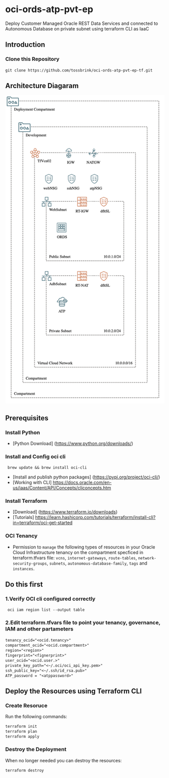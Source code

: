 # oci-ords-atp-pvt-ep
Deploy Customer Managed Oracle REST Data Services and connected to Autonomous Database on private subnet using terraform CLI as IaaC

## Introduction

### Clone this Repository

```
git clone https://github.com/tossbrink/oci-ords-atp-pvt-ep-tf.git
```

## Architecture Diagaram

![](./images/okit-ords-atp-pvt.png)

## Prerequisites
### Install Python
- [Python Download] (https://www.python.org/downloads/)

### Install and Config oci cli

```shell
 brew update && brew install oci-cli
```

- [Install and publish python packages] (https://pypi.org/project/oci-cli/)
- [Working with CLI] https://docs.oracle.com/en-us/iaas/Content/API/Concepts/cliconcepts.htm

### Install Terraform
- [Download] (https://www.terraform.io/downloads)
- [Tutorials] https://learn.hashicorp.com/tutorials/terraform/install-cli?in=terraform/oci-get-started

### OCI Tenancy

- Permission to `manage` the following types of resources in your Oracle Cloud Infrastructure tenancy on the compartment specficed in terraform.tfvars file: `vcns`, `internet-gateways`, `route-tables`, `network-security-groups`, `subnets`, `autonomous-database-family`, `tags` and `instances`.

## Do this first

### 1.Verify OCI cli configured correctly
```shell
 oci iam region list --output table
```

### 2.Edit terraform.tfvars file to point your tenancy, governance, IAM and other partameters
```
tenancy_ocid="<ocid.tenancy>"
compartment_ocid="<ocid.compartment>"
region="<region>"
fingerprint="<fignerprint>"
user_ocid="<ocid.user.>"
private_key_path="<~/.oci/oci_api_key.pem>"
ssh_public_key="<~/.ssh/id_rsa.pub>"
ATP_password = "<atppassword>"
```

## Deploy the Resources using Terraform CLI
### Create Resoruce
Run the following commands:

    terraform init
    terraform plan
    terraform apply

### Destroy the Deployment
When no longer needed you can destroy the resources:

    terraform destroy